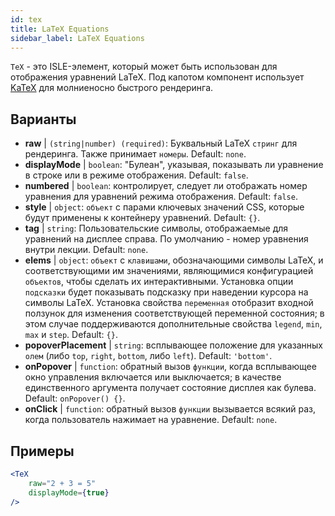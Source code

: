 ```yaml
---
id: tex
title: LaTeX Equations
sidebar_label: LaTeX Equations
---
```


`TeX` - это ISLE-элемент, который может быть использован для отображения уравнений LaTeX. Под капотом компонент использует [KaTeX](https://github.com/Khan/KaTeX) для молниеносно быстрого рендеринга.

## Варианты

* __raw__ | `(string|number) (required)`: Буквальный LaTeX `стринг` для рендеринга. Также принимает `номеры`. Default: `none`.
* __displayMode__ | `boolean`: "Булеан", указывая, показывать ли уравнение в строке или в режиме отображения. Default: `false`.
* __numbered__ | `boolean`: контролирует, следует ли отображать номер уравнения для уравнений режима отображения. Default: `false`.
* __style__ | `object`: `объект` с парами ключевых значений CSS, которые будут применены к контейнеру уравнений. Default: `{}`.
* __tag__ | `string`: Пользовательские символы, отображаемые для уравнений на дисплее справа. По умолчанию - номер уравнения внутри лекции. Default: `none`.
* __elems__ | `object`: `объект` с `клавишами`, обозначающими символы LaTeX, и соответствующими им значениями, являющимися конфигурацией `объектов`, чтобы сделать их интерактивными. Установка опции `подсказки` будет показывать подсказку при наведении курсора на символы LaTeX. Установка свойства `переменная` отобразит входной ползунок для изменения соответствующей переменной состояния; в этом случае поддерживаются дополнительные свойства `legend`, `min`, `max` и `step`. Default: `{}`.
* __popoverPlacement__ | `string`: всплывающее положение для указанных `олем` (либо `top`, `right`, `bottom`, либо `left`). Default: `'bottom'`.
* __onPopover__ | `function`: обратный вызов `функции`, когда всплывающее окно управления включается или выключается; в качестве единственного аргумента получает состояние дисплея как булева. Default: `onPopover() {}`.
* __onClick__ | `function`: обратный вызов `функции` вызывается всякий раз, когда пользователь нажимает на уравнение. Default: `none`.


## Примеры

```jsx live
<TeX
    raw="2 + 3 = 5"
    displayMode={true}
/>
```



